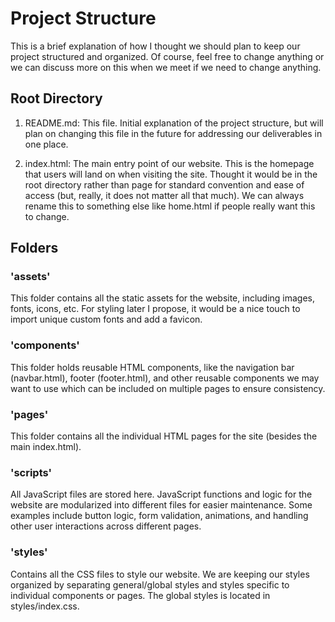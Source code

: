 # Project Structure

This is a brief explanation of how I thought we should plan to keep our project
structured and organized. Of course, feel free to change anything or we can 
discuss more on this when we meet if we need to change anything.

## Root Directory

1. README.md: This file. Initial explanation of the project structure, but will
plan on changing this file in the future for addressing our deliverables in 
one place.

2. index.html: The main entry point of our website. This is the homepage that 
users will land on when visiting the site. Thought it would be in the root 
directory rather than page for standard convention and ease of access (but,
really, it does not matter all that much). We can always rename this to
something else like home.html if people really want this to change.

## Folders

### 'assets'
This folder contains all the static assets for the website, including images, 
fonts, icons, etc. For styling later I propose, it would be a nice touch to 
import unique custom fonts and add a favicon.

### 'components'
This folder holds reusable HTML components, like the navigation bar 
(navbar.html), footer (footer.html), and other reusable components we may want
to use which can be included on multiple pages to ensure consistency.

### 'pages'
This folder contains all the individual HTML pages for the site (besides the 
main index.html).

### 'scripts'
All JavaScript files are stored here. JavaScript functions and logic for the
website are modularized into different files for easier maintenance. Some
examples include button logic, form validation, animations, and handling other
user interactions across different pages.

### 'styles'
Contains all the CSS files to style our website. We are keeping our styles 
organized by separating general/global styles and styles specific to individual 
components or pages. The global styles is located in styles/index.css.

